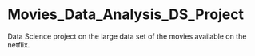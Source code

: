 # Movies_Data_Analysis_DS_Project
Data Science project on the large data set of the movies available on the netflix.

